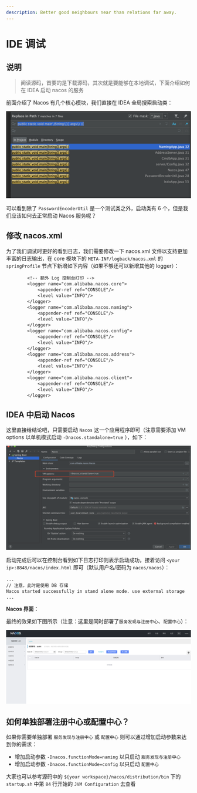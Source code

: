 ```yaml
---
description: Better good neighbours near than relations far away.
---
```


# IDE 调试

## 说明

> 阅读源码，首要的是下载源码，其次就是要能够在本地调试，下面介绍如何在 IDEA 启动 nacos 的服务

前面介绍了 Nacos 有几个核心模块，我们直接在 IDEA 全局搜索启动类：

![](../.gitbook/assets/screenshot_1594532157635.png)

可以看到除了 `PasswordEncoderUtil` 是一个测试类之外，启动类有 6 个，但是我们应该如何去正常启动 Nacos 服务呢？

## 修改 nacos.xml

为了我们调试时更好的看到日志，我们需要修改一下 nacos.xml 文件以支持更加丰富的日志输出，在 core 模块下的 `META-INF/logback/nacos.xml` 的 `springProfile` 节点下新增如下内容（如果不够还可以新增其他的 logger）：

```markup
        <!-- 额外 Log 控制台打印 -->
        <logger name="com.alibaba.nacos.core">
            <appender-ref ref="CONSOLE"/>
            <level value="INFO"/>
        </logger>
        <logger name="com.alibaba.nacos.naming">
            <appender-ref ref="CONSOLE"/>
            <level value="INFO"/>
        </logger>
        <logger name="com.alibaba.nacos.config">
            <appender-ref ref="CONSOLE"/>
            <level value="INFO"/>
        </logger>
        <logger name="com.alibaba.nacos.address">
            <appender-ref ref="CONSOLE"/>
            <level value="INFO"/>
        </logger>
        <logger name="com.alibaba.nacos.client">
            <appender-ref ref="CONSOLE"/>
            <level value="INFO"/>
        </logger>
```

## **IDEA 中启动 Nacos**

这里直接给结论吧，只需要启动 `Nacos` 这一个应用程序即可（注意需要添加 VM options 以单机模式启动 `-Dnacos.standalone=true` ），如下：

![](../.gitbook/assets/screenshot_1594533582435.png)

启动完成后可以在控制台看到如下日志打印则表示启动成功，接着访问 `<your ip>:8848/nacos/index.html` 即可（默认用户名/密码为 `nacos/nacos`）：

```text
...
// 注意，此时是使用 DB 存储
Nacos started successfully in stand alone mode. use external storage
...
```

**Nacos 界面：**

最终的效果如下图所示（注意：这里是同时部署了`服务发现与注册中心`、`配置中心`）：

![](../.gitbook/assets/screenshot_1594534120232.png)

## **如何单独部署注册中心或配置中心？**

如果你需要单独部署 `服务发现与注册中心` 或 `配置中心` 则可以通过增加启动参数来达到你的需求：

* 增加启动参数  `-Dnacos.functionMode=naming` 以只启动 `服务发现与注册中心`
* 增加启动参数 `-Dnacos.functionMode=config` 以只启动 `配置中心` 

大家也可以参考源码中的 `${your workspace}/nacos/distribution/bin` 下的 `startup.sh` 中第 `84` 行开始的 `JVM Configuration` 去查看

